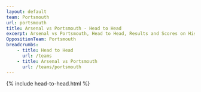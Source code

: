 ```yaml
---
layout: default
team: Portsmouth
url: portsmouth
title: Arsenal vs Portsmouth - Head to Head
excerpt: Arsenal vs Portsmouth, Head to Head, Results and Scores on History of Arsenal Football Club
OppositionTeam: Portsmouth
breadcrumbs:
    - title: Head to Head
      url: /teams
    - title: Arsenal vs Portsmouth
      url: /teams/portsmouth
---
```


{% include head-to-head.html %}